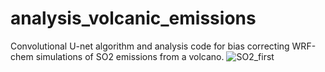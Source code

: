 # analysis_volcanic_emissions
Convolutional U-net algorithm and analysis code for bias correcting WRF-chem simulations of SO2 emissions from a volcano.
![SO2_first](https://user-images.githubusercontent.com/99320162/174409759-189d0359-289e-402c-aaeb-d484c6313406.png)
